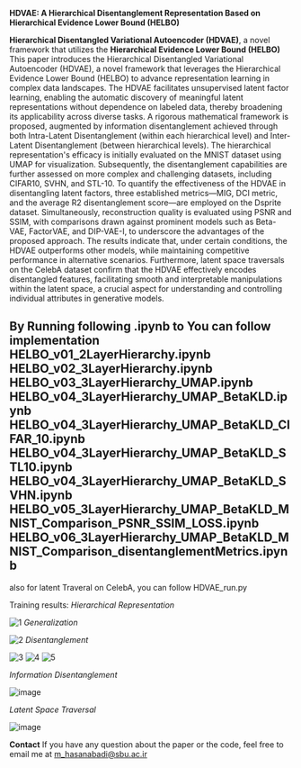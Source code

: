 **HDVAE: A Hierarchical Disentanglement Representation Based on Hierarchical Evidence Lower Bound (HELBO)**

**Hierarchical Disentangled Variational Autoencoder (HDVAE)**, a novel framework that utilizes the **Hierarchical Evidence Lower Bound (HELBO)** 
This paper introduces the Hierarchical Disentangled Variational Autoencoder (HDVAE), a novel framework that leverages the Hierarchical Evidence Lower Bound (HELBO) to advance representation learning in complex data landscapes. The HDVAE facilitates unsupervised latent factor learning, enabling the automatic discovery of meaningful latent representations without dependence on labeled data, thereby broadening its applicability across diverse tasks. A rigorous mathematical framework is proposed, augmented by information disentanglement achieved through both Intra-Latent Disentanglement (within each hierarchical level) and Inter-Latent Disentanglement (between hierarchical levels). The hierarchical representation's efficacy is initially evaluated on the MNIST dataset using UMAP for visualization. Subsequently, the disentanglement capabilities are further assessed on more complex and challenging datasets, including CIFAR10, SVHN, and STL-10. To quantify the effectiveness of the HDVAE in disentangling latent factors, three established metrics—MIG, DCI metric, and the average R2 disentanglement score—are employed on the Dsprite dataset. Simultaneously, reconstruction quality is evaluated using PSNR and SSIM, with comparisons drawn against prominent models such as Beta-VAE, FactorVAE, and DIP-VAE-I, to underscore the advantages of the proposed approach. The results indicate that, under certain conditions, the HDVAE outperforms other models, while maintaining competitive performance in alternative scenarios. Furthermore, latent space traversals on the CelebA dataset confirm that the HDVAE effectively encodes disentangled features, facilitating smooth and interpretable manipulations within the latent space, a crucial aspect for understanding and controlling individual attributes in generative models.

**By Running following .ipynb  to  You can follow implementation**
**HELBO_v01_2LayerHierarchy.ipynb**
**HELBO_v02_3LayerHierarchy.ipynb**
**HELBO_v03_3LayerHierarchy_UMAP.ipynb**
**HELBO_v04_3LayerHierarchy_UMAP_BetaKLD.ipynb**
**HELBO_v04_3LayerHierarchy_UMAP_BetaKLD_CIFAR_10.ipynb**
**HELBO_v04_3LayerHierarchy_UMAP_BetaKLD_STL10.ipynb**
**HELBO_v04_3LayerHierarchy_UMAP_BetaKLD_SVHN.ipynb**
**HELBO_v05_3LayerHierarchy_UMAP_BetaKLD_MNIST_Comparison_PSNR_SSIM_LOSS.ipynb**
**HELBO_v06_3LayerHierarchy_UMAP_BetaKLD_MNIST_Comparison_disentanglementMetrics.ipynb**
----------------------------
also for latent Traveral on CelebA, you can follow HDVAE_run.py

Training results:
*Hierarchical Representation*

![1](https://github.com/user-attachments/assets/c3c8a6e4-e34d-494d-a4fa-a1451a3f5fe3)
*Generalization*

![2](https://github.com/user-attachments/assets/cbcb8a26-14e0-49e0-9476-e15049f6cae1)
*Disentanglement*

![3](https://github.com/user-attachments/assets/dc4ed554-57c2-40b7-b8ea-f13c3d9418f9)
![4](https://github.com/user-attachments/assets/03e75637-fba8-4b37-ab97-1556438b1285)
![5](https://github.com/user-attachments/assets/ce052e01-cf34-49fd-854b-400ded086392)

*Information Disentanglement*

![image](https://github.com/user-attachments/assets/34377670-a21e-416b-91ce-66b77e4b7300)

*Latent Space Traversal*

![image](https://github.com/user-attachments/assets/3f1d13db-f0b4-42b1-9e10-8a7a893a278f)

**Contact**
If you have any question about the paper or the code, feel free to email me at m_hasanabadi@sbu.ac.ir





